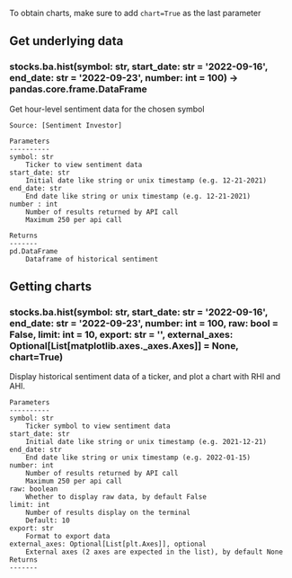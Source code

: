 To obtain charts, make sure to add `chart=True` as the last parameter

## Get underlying data 
### stocks.ba.hist(symbol: str, start_date: str = '2022-09-16', end_date: str = '2022-09-23', number: int = 100) -> pandas.core.frame.DataFrame

Get hour-level sentiment data for the chosen symbol

    Source: [Sentiment Investor]

    Parameters
    ----------
    symbol: str
        Ticker to view sentiment data
    start_date: str
        Initial date like string or unix timestamp (e.g. 12-21-2021)
    end_date: str
        End date like string or unix timestamp (e.g. 12-21-2021)
    number : int
        Number of results returned by API call
        Maximum 250 per api call

    Returns
    -------
    pd.DataFrame
        Dataframe of historical sentiment

## Getting charts 
### stocks.ba.hist(symbol: str, start_date: str = '2022-09-16', end_date: str = '2022-09-23', number: int = 100, raw: bool = False, limit: int = 10, export: str = '', external_axes: Optional[List[matplotlib.axes._axes.Axes]] = None, chart=True)

Display historical sentiment data of a ticker,
    and plot a chart with RHI and AHI.

    Parameters
    ----------
    symbol: str
        Ticker symbol to view sentiment data
    start_date: str
        Initial date like string or unix timestamp (e.g. 2021-12-21)
    end_date: str
        End date like string or unix timestamp (e.g. 2022-01-15)
    number: int
        Number of results returned by API call
        Maximum 250 per api call
    raw: boolean
        Whether to display raw data, by default False
    limit: int
        Number of results display on the terminal
        Default: 10
    export: str
        Format to export data
    external_axes: Optional[List[plt.Axes]], optional
        External axes (2 axes are expected in the list), by default None
    Returns
    -------
